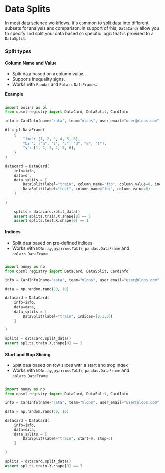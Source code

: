 # Data Splits

In most data science workflows, it's common to split data into different subsets for analysis and comparison. In support of this, `DataCards` allow you to specify and split your data based on specific logic that is provided to a `DataSplit`.

### Split types

#### **Column Name and Value**

- Split data based on a column value. 
- Supports inequality signs. 
- Works with `Pandas` and `Polars` `DataFrames`.

**Example**

```python

import polars as pl
from opsml.registry import DataCard, DataSplit, CardInfo

info = CardInfo(name="data", team="mlops", user_email="user@mlops.com")

df = pl.DataFrame(
    {
        "foo": [1, 2, 3, 4, 5, 6],
        "bar": ["a", "b", "c", "d", "e", "f"],
        "y": [1, 2, 3, 4, 5, 6],
    }
)

datacard = DataCard(
    info=info,
    data=df,
    data_splits = [
        DataSplit(label="train", column_name="foo", column_value=6, inequality="<"),
        DataSplit(label="test", column_name="foo", column_value=6)
    ]

)

    splits = datacard.split_data()
    assert splits.train.X.shape[0] == 5
    assert splits.test.X.shape[0] == 1
```

#### **Indices**

- Split data based on pre-defined indices
- Works with `NDArray`, `pyarrow.Table`, `pandas.DataFrame` and `polars.DataFrame`


```python

import numpy as np
from opsml.registry import DataCard, DataSplit, CardInfo

info = CardInfo(name="data", team="mlops", user_email="user@mlops.com")

data = np.random.rand(10, 10)

datacard = DataCard(
    info=info,
    data=data,
    data_splits = [
        DataSplit(label="train", indices=[0,1,5])
    ]

)

splits = datacard.split_data()
assert splits.train.X.shape[0] == 3
```

#### **Start and Stop Slicing**

- Split data based on row slices with a start and stop index
- Works with `NDArray`, `pyarrow.Table`, `pandas.DataFrame` and `polars.DataFrame`


```python

import numpy as np
from opsml.registry import DataCard, DataSplit, CardInfo

info = CardInfo(name="data", team="mlops", user_email="user@mlops.com")

data = np.random.rand(10, 10)

datacard = DataCard(
    info=info,
    data=data,
    data_splits = [
        DataSplit(label="train", start=0, stop=3)
    ]

)

splits = datacard.split_data()
assert splits.train.X.shape[0] == 3
```